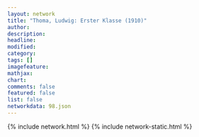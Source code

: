 ```yaml
---
layout: network
title: "Thoma, Ludwig: Erster Klasse (1910)"
author:
description:
headline:
modified:
category:
tags: []
imagefeature: 
mathjax: 
chart: 
comments: false
featured: false
list: false
networkdata: 98.json
---
```

{% include network.html %}
{% include network-static.html %}
